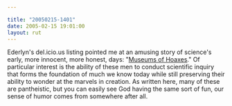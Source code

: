 ```yaml
---

title: "20050215-1401"
date: 2005-02-15 19:01:00
layout: rut
---
```


Ederlyn's del.icio.us listing pointed me at an amusing story
of science's early, more innocent, more honest, days: "<a href="http://www.museumofhoaxes.com/hoaxmuseums.html">Museums of
Hoaxes</a>."  Of particular interest is the ability of these men to
conduct scientific inquiry that forms the foundation of much we know
today while still preserving their ability to wonder at the marvels
in creation.  As written here, many of these are pantheistic, but
you can easily see God having the same sort of fun, our sense of
humor comes from somewhere after all.

